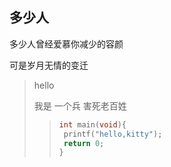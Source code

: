 ## 多少人

多少人曾经爱慕你减少的容颜

可是岁月无情的变迁



>hello 
>
>我是 一个兵 害死老百姓
>
>>
>>
>>```c
>>int main(void){
>>  printf("hello,kitty");
>>  return 0;
>>}
>>```

## 


